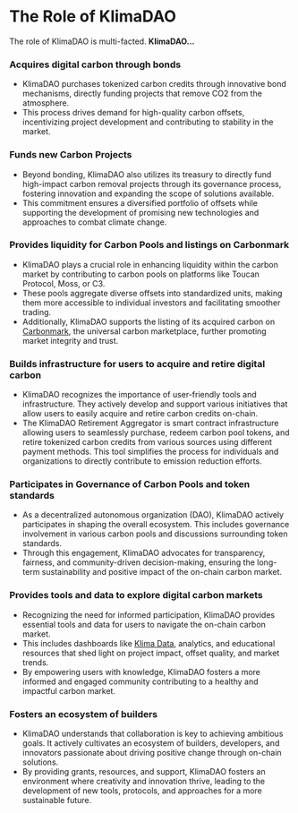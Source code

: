 # The Role of KlimaDAO

The role of KlimaDAO is multi-facted. **KlimaDAO...**

### Acquires digital carbon through bonds

* KlimaDAO purchases tokenized carbon credits through innovative bond mechanisms, directly funding projects that remove CO2 from the atmosphere.
* This process drives demand for high-quality carbon offsets, incentivizing project development and contributing to stability in the market.

### **Funds new Carbon Projects**

* Beyond bonding, KlimaDAO also utilizes its treasury to directly fund high-impact carbon removal projects through its governance process, fostering innovation and expanding the scope of solutions available.
* This commitment ensures a diversified portfolio of offsets while supporting the development of promising new technologies and approaches to combat climate change.

### Provides liquidity for Carbon Pools and listings on Carbonmark

* KlimaDAO plays a crucial role in enhancing liquidity within the carbon market by contributing to carbon pools on platforms like Toucan Protocol, Moss, or C3.
* These pools aggregate diverse offsets into standardized units, making them more accessible to individual investors and facilitating smoother trading.
* Additionally, KlimaDAO supports the listing of its acquired carbon on [Carbonmark](https://carbonmark.com), the universal carbon marketplace, further promoting market integrity and trust.

### **Builds infrastructure for users to acquire and retire digital carbon**

* KlimaDAO recognizes the importance of user-friendly tools and infrastructure. They actively develop and support various initiatives that allow users to easily acquire and retire carbon credits on-chain.
* The KlimaDAO Retirement Aggregator is smart contract infrastructure allowing users to seamlessly purchase, redeem carbon pool tokens, and retire tokenized carbon credits from various sources using different payment methods. This tool simplifies the process for individuals and organizations to directly contribute to emission reduction efforts.

### Participates in Governance of Carbon Pools and token standards

* As a decentralized autonomous organization (DAO), KlimaDAO actively participates in shaping the overall ecosystem. This includes governance involvement in various carbon pools and discussions surrounding token standards.
* Through this engagement, KlimaDAO advocates for transparency, fairness, and community-driven decision-making, ensuring the long-term sustainability and positive impact of the on-chain carbon market.

### **Provides tools and data to explore digital carbon markets**

* Recognizing the need for informed participation, KlimaDAO provides essential tools and data for users to navigate the on-chain carbon market.
* This includes dashboards like [Klima Data](https://data.klimadao.finance), analytics, and educational resources that shed light on project impact, offset quality, and market trends.
* By empowering users with knowledge, KlimaDAO fosters a more informed and engaged community contributing to a healthy and impactful carbon market.

### **Fosters an ecosystem of builders**

* KlimaDAO understands that collaboration is key to achieving ambitious goals. It actively cultivates an ecosystem of builders, developers, and innovators passionate about driving positive change through on-chain solutions.
* By providing grants, resources, and support, KlimaDAO fosters an environment where creativity and innovation thrive, leading to the development of new tools, protocols, and approaches for a more sustainable future.
